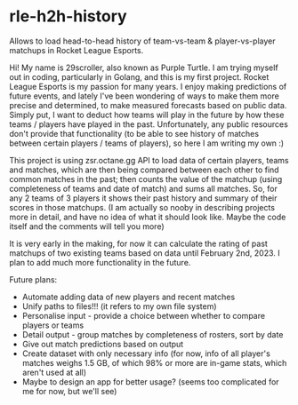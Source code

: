 # rle-h2h-history
Allows to load head-to-head history of team-vs-team &amp; player-vs-player matchups in Rocket League Esports.

Hi! My name is 29scroller, also known as Purple Turtle. I am trying myself out in coding, particularly in Golang, and this is my first project.
Rocket League Esports is my passion for many years. I enjoy making predictions of future events, and lately I've been wondering of ways to make them more precise and determined, to make measured forecasts based on public data. Simply put, I want to deduct how teams will play in the future by how these teams / players have played in the past.
Unfortunately, any public resources don't provide that functionality (to be able to see history of matches between certain players / teams of players), so here I am writing my own :)

This project is using zsr.octane.gg API to load data of certain players, teams and matches, which are then being compared between each other to find common matches in the past; then counts the value of the matchup (using completeness of teams and date of match) and sums all matches. So, for any 2 teams of 3 players it shows their past history and summary of their scores in those matchups.
(I am actually so nooby in describing projects more in detail, and have no idea of what it should look like. Maybe the code itself and the comments will tell you more)

It is very early in the making, for now it can calculate the rating of past matchups of two existing teams based on data until February 2nd, 2023. I plan to add much more functionality in the future.

Future plans:
  - Automate adding data of new players and recent matches
  - Unify paths to files!!! (it refers to my own file system)
  - Personalise input - provide a choice between whether to compare players or teams
  - Detail output - group matches by completeness of rosters, sort by date
  - Give out match predictions based on output
  - Create dataset with only necessary info (for now, info of all player's matches weighs 1.5 GB, of which 98% or more are in-game stats, which aren't used at all)
  - Maybe to design an app for better usage? (seems too complicated for me for now, but we'll see)
